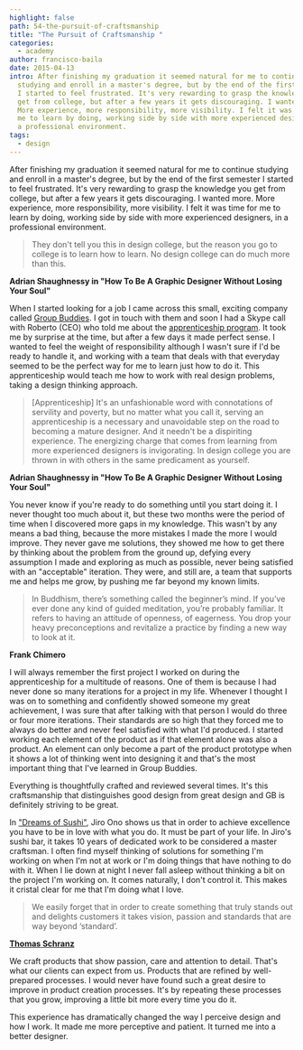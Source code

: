 ```yaml
---
highlight: false
path: 54-the-pursuit-of-craftsmanship
title: "The Pursuit of Craftsmanship "
categories:
  - academy
author: francisco-baila
date: 2015-04-13
intro: After finishing my graduation it seemed natural for me to continue
  studying and enroll in a master's degree, but by the end of the first semester
  I started to feel frustrated. It's very rewarding to grasp the knowledge you
  get from college, but after a few years it gets discouraging. I wanted more.
  More experience, more responsibility, more visibility. I felt it was time for
  me to learn by doing, working side by side with more experienced designers, in
  a professional environment.
tags:
  - design
---
```


After finishing my graduation it seemed natural for me to continue studying and enroll in a master's degree, but by the end of the first semester I started to feel frustrated. It's very rewarding to grasp the knowledge you get from college, but after a few years it gets discouraging. I wanted more. More experience, more responsibility, more visibility. I felt it was time for me to learn by doing, working side by side with more experienced designers, in a professional environment.


> They don't tell you this in design college, but the reason you go to college is to learn how to learn. No design college can do much more than this.

**Adrian Shaughnessy in "How To Be A Graphic Designer Without Losing Your Soul"**


When I started looking for a job I came across this small, exciting company called [Group Buddies](http://groupbuddies.com). I got in touch with them and soon I had a Skype call with Roberto (CEO) who told me about the [apprenticeship program](http://apprenticeship.groupbuddies.com/#/). It took me by surprise at the time, but after a few days it made perfect sense. I wanted to feel the weight of responsibility although I wasn't sure if I'd be ready to handle it, and working with a team that deals with that everyday seemed to be the perfect way for me to learn just how to do it. This apprenticeship would teach me how to work with real design problems, taking a design thinking approach.


> [Apprenticeship] It's an unfashionable word with connotations of servility and poverty, but no matter what you call it, serving an apprenticeship is a necessary and unavoidable step on the road to becoming a mature designer. And it needn't be a dispiriting experience. The energizing charge that comes from learning from more experienced designers is invigorating. In design college you are thrown in with others in the same predicament as yourself.

**Adrian Shaughnessy in "How To Be A Graphic Designer Without Losing Your Soul"**


You never know if you're ready to do something until you start doing it. I never thought too much about it, but these two months were the period of time when I discovered more gaps in my knowledge. This wasn't by any means a bad thing, because the more mistakes I made the more I would improve. They never gave me solutions, they showed me how to get there by thinking about the problem from the ground up, defying every assumption I made and exploring as much as possible, never being satisfied with an "acceptable" iteration. They were, and still are, a team that supports me and helps me grow, by pushing me far beyond my known limits.


> In Buddhism, there’s something called the beginner’s mind. If you’ve ever done any kind of guided meditation, you’re probably familiar. It refers to having an attitude of openness, of eagerness. You drop your heavy preconceptions and revitalize a practice by finding a new way to look at it.

**Frank Chimero**


I will always remember the first project I worked on during the apprenticeship for a multitude of reasons. One of them is because I had never done so many iterations for a project in my life. Whenever I thought I was on to something and confidently showed someone my great achievement, I was sure that after talking with that person I would do three or four more iterations. Their standards are so high that they forced me to always do better and never feel satisfied with what I'd produced. I started working each element of the product as if that element alone was also a product. An element can only become a part of the product prototype when it shows a lot of thinking went into designing it and that's the most important thing that I've learned in Group Buddies.  

Everything is thoughtfully crafted and reviewed several times. It's this craftsmanship that distinguishes good design from great design and GB is definitely striving to be great.


In ["Dreams of Sushi"](http://www.imdb.com/title/tt1772925/), Jiro Ono shows us that in order to achieve excellence you have to be in love with what you do. It must be part of your life. In Jiro's sushi bar, it takes 10 years of dedicated work to be considered a master craftsman. I often find myself thinking of solutions for something I'm working on when I'm not at work or I'm doing things that have nothing to do with it. When I lie down at night I never fall asleep without thinking a bit on the project I'm working on. It comes naturally, I don't control it. This makes it cristal clear for me that I'm doing what I love.
 

> We easily forget that in order to create something that truly stands out and delights customers it takes vision, passion and standards that are way beyond ‘standard’.

**[Thomas Schranz](https://medium.com/what-product-managers-can-learn-from/what-product-managers-can-learn-from-jiro-ono-cbf273488f2)**


We craft products that show passion, care and attention to detail. That's what our clients can expect from us. Products that are refined by well-prepared processes. I would never have found such a great desire to improve in product creation processes. It's by repeating these processes that you grow, improving a little bit more every time you do it.

This experience has dramatically changed the way I perceive design and how I work. It made me more perceptive and patient. It turned me into a better designer.

